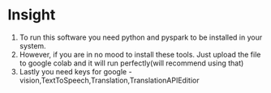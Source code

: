 # Insight
1. To run this software you need python and pyspark to be installed in your system.
2. However, if you are in no mood to install these tools. Just upload the file to google colab and it will run perfectly(will recommend using that)
3. Lastly you need keys for  google - vision,TextToSpeech,Translation,TranslationAPIEditior 
